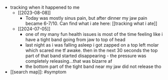  * tracking when it happened to me
    * [[2023-08-08]]
      * Today was mostly sinus pain, but after dinner my jaw pain became 6-7/10. Can find what i ate here: [[tracking what i ate]]
    * [[2024-07-05]]
      * one of my many fun health issues is most of the time feeling like i have a tight band going from jaw to top of head
      * last night as i was falling asleep i got zapped on a top left molar which scared me tf awake. then in the next 30 seconds the top part of that band started disappearing - the pressure was completely releasing...that was bizarre af
      * the bottom part of the tight band near my jaw did not release tho
  * [[search map]]: #symptom